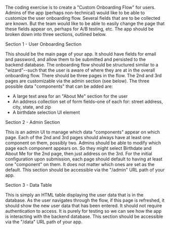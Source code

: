 The coding exercise is to create a "Custom Onboarding Flow" for users. Admins of the app (perhaps non-technical) would like to be able to customize the user onboarding flow. Several fields that are to be collected are known. But the team would like to be able to easily change the page that these fields appear on, perhaps for A/B testing, etc. The app should be broken down into three sections, outlined below. 

Section 1 - User Onboarding Section

This should be the main page of your app. It should have fields for email and password, and allow them to be submitted and persisted to the backend database. The onboarding flow should be structured similar to a "wizard"--such that the user is aware of where they are at in the overall onboarding flow. There should be three pages in the flow. The 2nd and 3rd pages are customizable via the admin section (see below). The three possible data "components" that can be added are:
* A large text area for an "About Me" section for the user
* An address collection set of form fields–one of each for: street address, city, state, and zip
* A birthdate selection UI element

Section 2 - Admin Section

This is an admin UI to manage which data "components" appear on which page. Each of the 2nd and 3rd pages should always have at least one component on them, possibly two. Admins should be able to modify which page each component appears on. So they might select Birthdate and About Me for the 2nd page, then just address on the 3rd. For the initial configuration upon submission, each page should default to having at least one "component" on them. It does not matter which ones are set as the default. This section should be accessible via the "/admin" URL path of your app.

Section 3 - Data Table

This is simply an HTML table displaying the user data that is in the database. As the user navigates through the flow, if this page is refreshed, it should show the new user data that has been entered. It should not require authentication to access. It is purely for testing so we can see how the app is interacting with the backend database. This section should be accessible via the "/data" URL path of your app.
